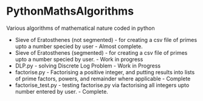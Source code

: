 # PythonMathsAlgorithms
Various algorithms of mathematical nature coded in python

- Sieve of Eratosthenes (not segmented) - for creating a csv file of primes upto a number specied by user - Almost complete.
- Sieve of Eratosthenes (segmented) - for creating a csv file of primes upto a number specied by user. - Work in progress
- DLP.py - solving Discrete Log Problem - Work in Progress
- factorise.py - Factorising a positive integer, and putting results into lists of prime factors, powers, and remainder where applicable - Complete
- factorise_test.py - testing factorise.py via factorising all integers upto number entered by user. - Complete.

